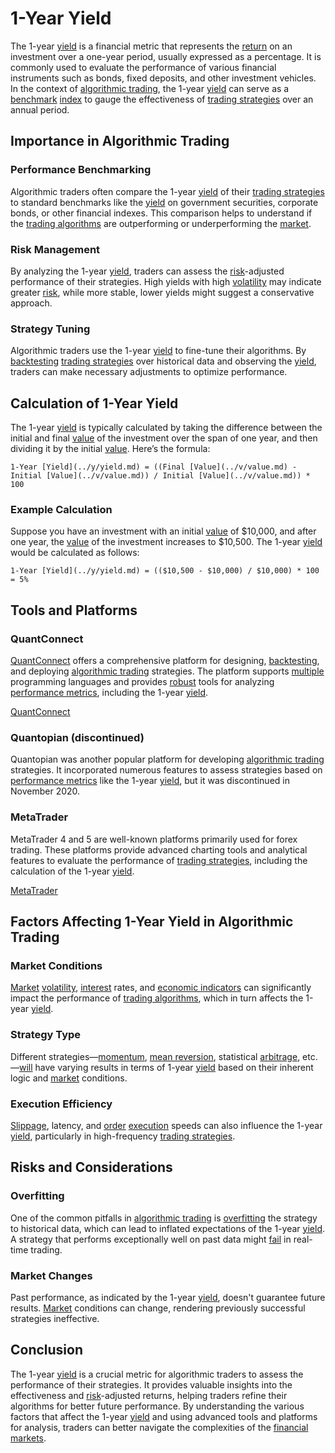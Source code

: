 # 1-Year Yield

The 1-year [yield](../y/yield.md) is a financial metric that represents the [return](../r/return.md) on an investment over a one-year period, usually expressed as a percentage. It is commonly used to evaluate the performance of various financial instruments such as bonds, fixed deposits, and other investment vehicles. In the context of [algorithmic trading](../a/algorithmic_trading.md), the 1-year [yield](../y/yield.md) can serve as a [benchmark](../b/benchmark.md) [index](../i/index_instrument.md) to gauge the effectiveness of [trading strategies](../t/trading_strategies.md) over an annual period.

## Importance in Algorithmic Trading

### Performance Benchmarking
Algorithmic traders often compare the 1-year [yield](../y/yield.md) of their [trading strategies](../t/trading_strategies.md) to standard benchmarks like the [yield](../y/yield.md) on government securities, corporate bonds, or other financial indexes. This comparison helps to understand if the [trading algorithms](../t/trading_algorithms.md) are outperforming or underperforming the [market](../m/market.md).

### Risk Management
By analyzing the 1-year [yield](../y/yield.md), traders can assess the [risk](../r/risk.md)-adjusted performance of their strategies. High yields with high [volatility](../v/volatility.md) may indicate greater [risk](../r/risk.md), while more stable, lower yields might suggest a conservative approach.

### Strategy Tuning
Algorithmic traders use the 1-year [yield](../y/yield.md) to fine-tune their algorithms. By [backtesting](../b/backtesting.md) [trading strategies](../t/trading_strategies.md) over historical data and observing the [yield](../y/yield.md), traders can make necessary adjustments to optimize performance.

## Calculation of 1-Year Yield

The 1-year [yield](../y/yield.md) is typically calculated by taking the difference between the initial and final [value](../v/value.md) of the investment over the span of one year, and then dividing it by the initial [value](../v/value.md). Here’s the formula:

```
1-Year [Yield](../y/yield.md) = ((Final [Value](../v/value.md) - Initial [Value](../v/value.md)) / Initial [Value](../v/value.md)) * 100
```

### Example Calculation
Suppose you have an investment with an initial [value](../v/value.md) of $10,000, and after one year, the [value](../v/value.md) of the investment increases to $10,500. The 1-year [yield](../y/yield.md) would be calculated as follows:

```
1-Year [Yield](../y/yield.md) = (($10,500 - $10,000) / $10,000) * 100 = 5%
```

## Tools and Platforms

### QuantConnect
[QuantConnect](../q/quantconnect.md) offers a comprehensive platform for designing, [backtesting](../b/backtesting.md), and deploying [algorithmic trading](../a/algorithmic_trading.md) strategies. The platform supports [multiple](../m/multiple.md) programming languages and provides [robust](../r/robust.md) tools for analyzing [performance metrics](../p/performance_metrics.md), including the 1-year [yield](../y/yield.md).

[QuantConnect](https://www.quantconnect.com/)

### Quantopian (discontinued)
Quantopian was another popular platform for developing [algorithmic trading](../a/algorithmic_trading.md) strategies. It incorporated numerous features to assess strategies based on [performance metrics](../p/performance_metrics.md) like the 1-year [yield](../y/yield.md), but it was discontinued in November 2020.

### MetaTrader
MetaTrader 4 and 5 are well-known platforms primarily used for forex trading. These platforms provide advanced charting tools and analytical features to evaluate the performance of [trading strategies](../t/trading_strategies.md), including the calculation of the 1-year [yield](../y/yield.md).

[MetaTrader](https://www.metatrader4.com/)

## Factors Affecting 1-Year Yield in Algorithmic Trading

### Market Conditions
[Market](../m/market.md) [volatility](../v/volatility.md), [interest](../i/interest.md) rates, and [economic indicators](../e/economic_indicators.md) can significantly impact the performance of [trading algorithms](../t/trading_algorithms.md), which in turn affects the 1-year [yield](../y/yield.md).

### Strategy Type
Different strategies—[momentum](../m/momentum.md), [mean reversion](../m/mean_reversion.md), statistical [arbitrage](../a/arbitrage.md), etc.—[will](../w/will.md) have varying results in terms of 1-year [yield](../y/yield.md) based on their inherent logic and [market](../m/market.md) conditions.

### Execution Efficiency
[Slippage](../s/slippage.md), latency, and [order](../o/order.md) [execution](../e/execution.md) speeds can also influence the 1-year [yield](../y/yield.md), particularly in high-frequency [trading strategies](../t/trading_strategies.md).

## Risks and Considerations

### Overfitting
One of the common pitfalls in [algorithmic trading](../a/algorithmic_trading.md) is [overfitting](../o/overfitting.md) the strategy to historical data, which can lead to inflated expectations of the 1-year [yield](../y/yield.md). A strategy that performs exceptionally well on past data might [fail](../f/fail.md) in real-time trading.

### Market Changes
Past performance, as indicated by the 1-year [yield](../y/yield.md), doesn't guarantee future results. [Market](../m/market.md) conditions can change, rendering previously successful strategies ineffective.

## Conclusion

The 1-year [yield](../y/yield.md) is a crucial metric for algorithmic traders to assess the performance of their strategies. It provides valuable insights into the effectiveness and [risk](../r/risk.md)-adjusted returns, helping traders refine their algorithms for better future performance. By understanding the various factors that affect the 1-year [yield](../y/yield.md) and using advanced tools and platforms for analysis, traders can better navigate the complexities of the [financial markets](../f/financial_market.md).